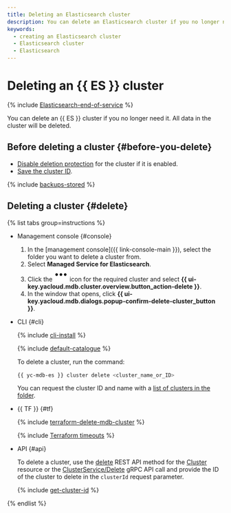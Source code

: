 ```yaml
---
title: Deleting an Elasticsearch cluster
description: You can delete an Elasticsearch cluster if you no longer need it. All data in the cluster will be deleted. In the management console, select the folder you want to delete a cluster from.
keywords:
  - creating an Elasticsearch cluster
  - Elasticsearch cluster
  - Elasticsearch
---
```


# Deleting an {{ ES }} cluster

{% include [Elasticsearch-end-of-service](../../_includes/mdb/mes/note-end-of-service.md) %}

You can delete an {{ ES }} cluster if you no longer need it. All data in the cluster will be deleted.

## Before deleting a cluster {#before-you-delete}

* [Disable deletion protection](cluster-update.md#change-additional-settings) for the cluster if it is enabled.
* [Save the cluster ID](cluster-list.md#list-clusters).

{% include [backups-stored](../../_includes/mdb/backups-stored.md) %}

## Deleting a cluster {#delete}

{% list tabs group=instructions %}

- Management console {#console}

  1. In the [management console]({{ link-console-main }}), select the folder you want to delete a cluster from.
  1. Select **Managed Service for&nbsp;Elasticsearch**.
  1. Click the ![image](../../_assets/console-icons/ellipsis.svg) icon for the required cluster and select **{{ ui-key.yacloud.mdb.cluster.overview.button_action-delete }}**.
  1. In the window that opens, click **{{ ui-key.yacloud.mdb.dialogs.popup-confirm-delete-cluster_button }}**.

- CLI {#cli}

  {% include [cli-install](../../_includes/cli-install.md) %}

  {% include [default-catalogue](../../_includes/default-catalogue.md) %}

  To delete a cluster, run the command:

  ```bash
  {{ yc-mdb-es }} cluster delete <cluster_name_or_ID>
  ```

  You can request the cluster ID and name with a [list of clusters in the folder](cluster-list.md#list-clusters).

- {{ TF }} {#tf}

  {% include [terraform-delete-mdb-cluster](../../_includes/mdb/terraform-delete-mdb-cluster.md) %}

  {% include [Terraform timeouts](../../_includes/mdb/mes/terraform/timeouts.md) %}

- API {#api}

  To delete a cluster, use the [delete](../api-ref/Cluster/delete.md) REST API method for the [Cluster](../api-ref/Cluster/index.md) resource or the [ClusterService/Delete](../api-ref/grpc/Cluster/delete.md) gRPC API call and provide the ID of the cluster to delete in the `clusterId` request parameter.

  {% include [get-cluster-id](../../_includes/managed-elasticsearch/get-cluster-id.md) %}

{% endlist %}